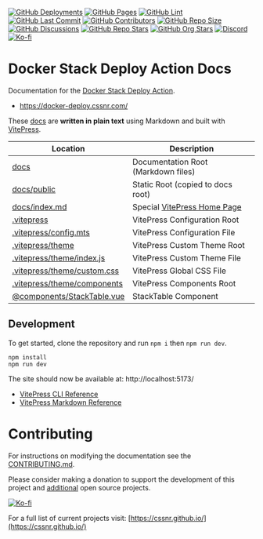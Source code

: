 [![GitHub Deployments](https://img.shields.io/github/deployments/cssnr/stack-deploy-docs/github-pages?logo=github&label=deploy)](https://github.com/cssnr/stack-deploy-docs/deployments)
[![GitHub Pages](https://img.shields.io/github/actions/workflow/status/cssnr/stack-deploy-docs/pages.yaml?logo=cachet&label=pages)](https://github.com/cssnr/stack-deploy-docs/actions/workflows/pages.yaml)
[![GitHub Lint](https://img.shields.io/github/actions/workflow/status/cssnr/stack-deploy-docs/lint.yaml?logo=cachet&label=lint)](https://github.com/cssnr/stack-deploy-docs/actions/workflows/lint.yaml)
[![GitHub Last Commit](https://img.shields.io/github/last-commit/cssnr/stack-deploy-docs?logo=vitepress&logoColor=white&label=updated)](https://github.com/cssnr/stack-deploy-docs/pulse)
[![GitHub Contributors](https://img.shields.io/github/contributors/cssnr/stack-deploy-docs?logo=github)](https://github.com/cssnr/stack-deploy-docs/graphs/contributors)
[![GitHub Repo Size](https://img.shields.io/github/repo-size/cssnr/stack-deploy-docs?logo=bookstack&logoColor=white&label=repo%20size)](https://github.com/cssnr/stack-deploy-docs)
[![GitHub Discussions](https://img.shields.io/github/discussions/cssnr/stack-deploy-action?logo=github)](https://github.com/cssnr/stack-deploy-action/discussions)
[![GitHub Repo Stars](https://img.shields.io/github/stars/cssnr/stack-deploy-action?style=flat&logo=github)](https://github.com/cssnr/stack-deploy-action)
[![GitHub Org Stars](https://img.shields.io/github/stars/cssnr?style=flat&logo=github&label=org%20stars)](https://cssnr.github.io/)
[![Discord](https://img.shields.io/discord/899171661457293343?logo=discord&logoColor=white&label=discord&color=7289da)](https://discord.gg/wXy6m2X8wY)
[![Ko-fi](https://img.shields.io/badge/Ko--fi-72a5f2?logo=kofi&label=support)](https://ko-fi.com/cssnr)

# Docker Stack Deploy Action Docs

Documentation for the [Docker Stack Deploy Action](https://github.com/cssnr/stack-deploy-action).

- https://docker-deploy.cssnr.com/

These [docs](docs) are **written in plain text** using Markdown and built with [VitePress](https://vitepress.dev/).

| Location                                                                 | Description                                                                            |
| ------------------------------------------------------------------------ | -------------------------------------------------------------------------------------- |
| [docs](docs)                                                             | Documentation Root (Markdown files)                                                    |
| [docs/public](docs/public)                                               | Static Root (copied to docs root)                                                      |
| [docs/index.md](docs/index.md)                                           | Special [VitePress Home Page](https://vitepress.dev/reference/default-theme-home-page) |
| [.vitepress](.vitepress)                                                 | VitePress Configuration Root                                                           |
| [.vitepress/config.mts](.vitepress/config.mts)                           | VitePress Configuration File                                                           |
| [.vitepress/theme](.vitepress/theme)                                     | VitePress Custom Theme Root                                                            |
| [.vitepress/theme/index.js](.vitepress/theme/index.js)                   | VitePress Custom Theme File                                                            |
| [.vitepress/theme/custom.css](.vitepress/theme/custom.css)               | VitePress Global CSS File                                                              |
| [.vitepress/theme/components](.vitepress/theme/components)               | VitePress Components Root                                                              |
| [@components/StackTable.vue](.vitepress/theme/components/StackTable.vue) | StackTable Component                                                                   |

## Development

To get started, clone the repository and run `npm i` then `npm run dev`.

```shell
npm install
npm run dev
```

The site should now be available at: http://localhost:5173/

- [VitePress CLI Reference](https://vitepress.dev/reference/cli)
- [VitePress Markdown Reference](https://vitepress.dev/guide/markdown)

# Contributing

For instructions on modifying the documentation see the [CONTRIBUTING.md](#contributing-ov-file).

Please consider making a donation to support the development of this project
and [additional](https://cssnr.com/) open source projects.

[![Ko-fi](https://ko-fi.com/img/githubbutton_sm.svg)](https://ko-fi.com/cssnr)

For a full list of current projects visit: [https://cssnr.github.io/](https://cssnr.github.io/)
